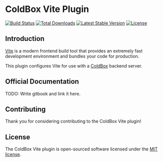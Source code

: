 # ColdBox Vite Plugin

<a href="https://github.com/ColdBox/coldbox-vite-plugin/actions"><img src="https://github.com/ColdBox/coldbox-vite-plugin/workflows/tests/badge.svg" alt="Build Status"></a>
<a href="https://www.npmjs.com/package/coldbox-vite-plugin"><img src="https://img.shields.io/npm/dt/coldbox-vite-plugin" alt="Total Downloads"></a>
<a href="https://www.npmjs.com/package/coldbox-vite-plugin"><img src="https://img.shields.io/npm/v/coldbox-vite-plugin" alt="Latest Stable Version"></a>
<a href="https://www.npmjs.com/package/coldbox-vite-plugin"><img src="https://img.shields.io/npm/l/coldbox-vite-plugin" alt="License"></a>

## Introduction

[Vite](https://vitejs.dev) is a modern frontend build tool that provides an extremely fast development environment and bundles your code for production.

This plugin configures Vite for use with a [ColdBox](https://www.coldbox.org/) backend server.

## Official Documentation

TODO: Write gitbook and link it here.

## Contributing

Thank you for considering contributing to the ColdBox Vite plugin!

## License

The ColdBox Vite plugin is open-sourced software licensed under the [MIT license](LICENSE.md).
